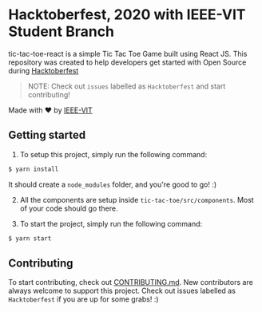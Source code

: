 # Hacktoberfest, 2020 with IEEE-VIT Student Branch

tic-tac-toe-react is a simple Tic Tac Toe Game built using React JS. This repository was created to help developers get started with Open Source during [Hacktoberfest](https://hacktoberfest.digitalocean.com/)

> NOTE: Check out `issues` labelled as `Hacktoberfest` and start contributing!

Made with :heart: by [IEEE-VIT](https://ieeevit.org)

## Getting started

1. To setup this project, simply run the following command:

```bash
$ yarn install
```

It should create a `node_modules` folder, and you're good to go! :)

2. All the components are setup inside `tic-tac-toe/src/components`. Most of your code should go there.

3. To start the project, simply run the following command:

```bash
$ yarn start
```

## Contributing

To start contributing, check out [CONTRIBUTING.md](https://github.com/IEEE-VIT/tic-tac-toe-react/blob/master/CONTRIBUTING.md). New contributors are always welcome to support this project. Check out issues labelled as `Hacktoberfest` if you are up for some grabs! :)
